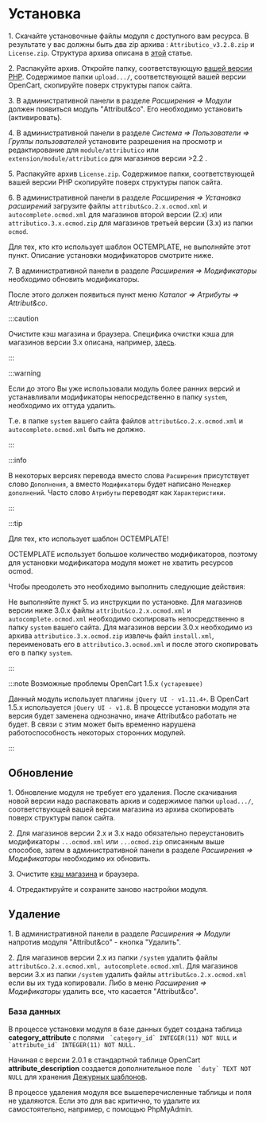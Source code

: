 ﻿---
sidebar_position: 2
---

# Установка

1\. Скачайте установочные файлы модуля с доступного вам ресурса. В результате у вас должны быть два zip архива : `Attributico_v3.2.8.zip` и `License.zip`. Структура архива описана в [этой](/technical-specifications/archive-content.md) статье.

2\. Распакуйте архив. Откройте папку, соответствующую [вашей версии PHP](/technical-specifications/compatibility.md). Содержимое папки `upload.../`, соответствующей вашей версии OpenCart, скопируйте поверх структуры папок сайта.

3\. В административной панели в разделе *Расширения ⇒ Модули* должен появиться модуль "Attribut&co". Его необходимо установить (активировать).

4\. В административной панели в разделе *Система ⇒ Пользователи ⇒ Группы пользователей* установите разрешения на просмотр и редактирование для `module/attributico` или `extension/module/attributico` для магазинов версии >2.2 .

5\. Распакуйте архив `License.zip`. Содержимое папки, соответствующей вашей версии PHP скопируйте поверх структуры папок сайта.

6\. В административной панели в разделе *Расширения ⇒ Установка расширений* загрузите файлы `attribut&co.2.x.ocmod.xml` и `autocomplete.ocmod.xml` для магазинов второй версии (2.x) или `attributico.3.x.ocmod.zip` для магазинов третьей версии (3.x) из папки `ocmod`.

Для тех, кто кто использует шаблон OCTEMPLATE, не выполняйте этот пункт. Описание установки модификаторов смотрите ниже.

7\. В административной панели в разделе *Расширения ⇒ Модификаторы* необходимо обновить модификаторы.

После этого должен появиться пункт меню *Каталог ⇒ Атрибуты ⇒ Attribut&co*.

:::caution

Очистите кэш магазина и браузера. Специфика очистки кэша для магазинов версии 3.x описана, например, [здесь](https://shopiweb.ru/opencart-3/kesh-opencart-3-ochistka-kesha/).

:::

:::warning

Если до этого Вы уже использовали модуль более ранних версий и устанавливали модификаторы непосредственно в папку `system`, необходимо их оттуда удалить.

Т.е. в папке `system` вашего сайта файлов `attribut&co.2.x.ocmod.xml` и `autocomplete.ocmod.xml` быть не должно.

:::

:::info

В некоторых версиях перевода вместо слова `Расширения` присутствует слово `Дополнения`, а вместо `Модификаторы` будет написано `Менеджер дополнений`.
Часто слово `Атрибуты` переводят как `Характеристики`.

:::

:::tip

Для тех, кто использует шаблон OCTEMPLATE!

OCTEMPLATE использует большое количество модификаторов, поэтому для установки модификатора модуля может не хватить ресурсов ocmod.

Чтобы преодолеть это необходимо выполнить следующие действия:

Не выполняйте пункт 5\. из инструкции по установке. Для магазинов версии ниже 3.0.x файлы `attribut&co.2.x.ocmod.xml` и `autocomplete.ocmod.xml` необходимо скопировать непосредственно в папку `system` вашего сайта. Для магазинов версии 3.0.x необходимо из архива `attributico.3.x.ocmod.zip` извлечь файл `install.xml`, переименовать его в `attributico.3.ocmod.xml` и после этого скопировать его в папку `system`.

:::

:::note
Возможные проблемы OpenCart 1.5.x `(устаревшее)`

Данный модуль использует плагины `jQuery UI - v1.11.4+`. В OpenCart 1.5.x используется `jQuery UI - v1.8`. В процессе установки модуля эта версия будет заменена однозначно, иначе Attribut&co работать не будет. В связи с этим может быть временно нарушена работоспособность некоторых сторонних модулей.

:::

## Обновление

1\. Обновление модуля не требует его удаления. После скачивания новой версии надо распаковать архив и содержимое папки `upload.../`, соответствующей вашей версии магазина из архива скопировать поверх структуры папок сайта.

2\. Для магазинов версии 2.x и 3.x надо обязательно переустановить модификаторы `...ocmod.xml` или `...ocmod.zip` описанным выше способов, затем в административной панели в разделе *Расширения ⇒ Модификаторы* необходимо их обновить.

3\. Очистите [кэш магазина](https://shopiweb.ru/opencart-3/kesh-opencart-3-ochistka-kesha/) и браузера.

4\. Отредактируйте и сохраните заново настройки модуля.

## Удаление

1\. В административной панели в разделе *Расширения ⇒ Модули* напротив модуля "Attribut&co" - кнопка "Удалить".

2\. Для магазинов версии 2.x из папки `/system` удалить файлы `attribut&co.2.x.ocmod.xml, autocomplete.ocmod.xml`. Для магазинов версии 3.x из папки `/system` удалить файлы `attribut&co.2.x.ocmod.xml` 
если вы их туда копировали. Либо в меню *Расширения ⇒ Модификаторы* удалить все, что касается "Attribut&co".

### База данных

В процессе установки модуля в базе данных будет создана таблица **category_attribute** с полями `` `category_id` INTEGER(11) NOT NULL`` и `` `attribute_id` INTEGER(11) NOT NULL.``

Начиная с версии 2.0.1 в стандартной таблице OpenCart **attribute_description** создается дополнительное поле `` `duty` TEXT NOT NULL`` для хранения [Дежурных шаблонов](general-info/duty.md).

В процессе удаления модуля все вышеперечисленные таблицы и поля не удаляются. Если это для вас критично, то удалите их самостоятельно, например, с помощью PhpMyAdmin.
